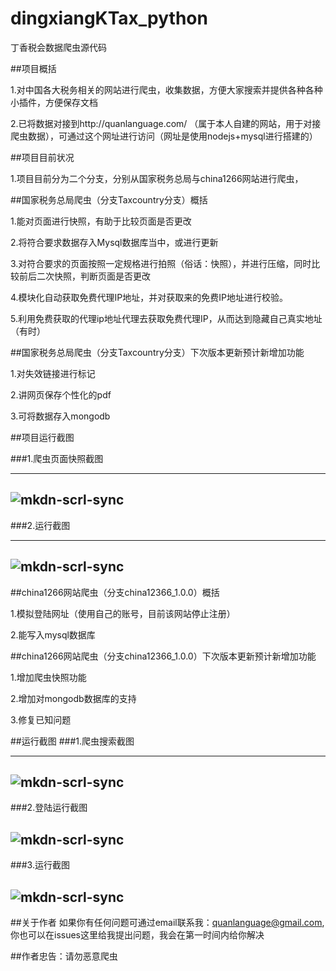 # dingxiangKTax_python

丁香税会数据爬虫源代码

##项目概括

1.对中国各大税务相关的网站进行爬虫，收集数据，方便大家搜索并提供各种各种小插件，方便保存文档

2.已将数据对接到http://quanlanguage.com/ （属于本人自建的网站，用于对接爬虫数据），可通过这个网址进行访问（网址是使用nodejs+mysql进行搭建的）

##项目目前状况

1.项目目前分为二个分支，分别从国家税务总局与china1266网站进行爬虫，

##国家税务总局爬虫（分支Taxcountry分支）概括

1.能对页面进行快照，有助于比较页面是否更改

2.将符合要求数据存入Mysql数据库当中，或进行更新

3.对符合要求的页面按照一定规格进行拍照（俗话：快照），并进行压缩，同时比较前后二次快照，判断页面是否更改

4.模块化自动获取免费代理IP地址，并对获取来的免费IP地址进行校验。

5.利用免费获取的代理ip地址代理去获取免费代理IP，从而达到隐藏自己真实地址（有时）

##国家税务总局爬虫（分支Taxcountry分支）下次版本更新预计新增加功能

1.对失效链接进行标记

2.讲网页保存个性化的pdf

3.可将数据存入mongodb

##项目运行截图

###1.爬虫页面快照截图

---
![mkdn-scrl-sync](https://github.com/quanlanguage/dingxiangKTax_python/blob/master/TaxCountry/%E5%BF%AB%E7%85%A7%E6%A0%B7%E5%BC%8F.png)
---
###2.运行截图

---
![mkdn-scrl-sync](https://github.com/quanlanguage/dingxiangKTax_python/blob/master/TaxCountry/%E8%BF%90%E8%A1%8C%E6%88%AA%E5%9B%BE.PNG)
---

##china1266网站爬虫（分支china12366_1.0.0）概括

1.模拟登陆网址（使用自己的账号，目前该网站停止注册）

2.能写入mysql数据库

##china1266网站爬虫（分支china12366_1.0.0）下次版本更新预计新增加功能

1.增加爬虫快照功能

2.增加对mongodb数据库的支持

3.修复已知问题

##运行截图
###1.爬虫搜索截图

---
![mkdn-scrl-sync](https://github.com/quanlanguage/dingxiangKTax_python/blob/master/china12366/%E7%88%AC%E8%99%AB%E6%90%9C%E7%B4%A2%E6%88%AA%E5%9B%BE.png)
---

###2.登陆运行截图

![mkdn-scrl-sync](https://github.com/quanlanguage/dingxiangKTax_python/blob/master/china12366/%E7%99%BB%E9%99%86%E8%BF%90%E8%A1%8C%E6%88%AA%E5%9B%BE.png)
---

###3.运行截图

![mkdn-scrl-sync](https://github.com/quanlanguage/dingxiangKTax_python/blob/master/china12366/%E8%BF%90%E8%A1%8C%E6%88%AA%E5%9B%BE.png)
---

##关于作者
如果你有任何问题可通过email联系我：quanlanguage@gmail.com,你也可以在issues这里给我提出问题，我会在第一时间内给你解决

##作者忠告：请勿恶意爬虫



